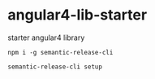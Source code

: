 # angular4-lib-starter
starter angular4 library

`npm i -g semantic-release-cli`

`semantic-release-cli setup`